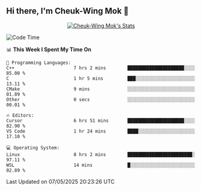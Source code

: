 ## Hi there, I'm Cheuk-Wing Mok 👋

<!--
**mozro0327/mozro0327** is a ✨ _special_ ✨ repository because its `README.md` (this file) appears on your GitHub profile.

Here are some ideas to get you started:

- 🔭 I’m currently working on ...
- 🌱 I’m currently learning ...
- 👯 I’m looking to collaborate on ...
- 🤔 I’m looking for help with ...
- 💬 Ask me about ...
- 📫 How to reach me: ...
- 😄 Pronouns: ...
- ⚡ Fun fact: ...
-->

<p align="center">
  <a href="https://github.com/mozro0327" class="rich-diff-level-one">
    <img src="https://github-readme-stats.vercel.app/api?username=mozro0327&title_color=333&text_color=777" alt="Cheuk-Wing Mok's Stats" >
    <!-- &hide=issues
    <img src="https://github-readme-stats.vercel.app/api?username=mozro0327&hide=issues&title_color=333&text_color=777" alt="Cheuk-Wing Mok's Stats" >
    -->
  </a>
</p>

<!--START_SECTION:waka-->
![Code Time](http://img.shields.io/badge/Code%20Time-3%2C420%20hrs%2050%20mins-blue)

📊 **This Week I Spent My Time On** 

```text
💬 Programming Languages: 
C++                      7 hrs 2 mins        █████████████████████░░░░   85.00 % 
C                        1 hr 5 mins         ███░░░░░░░░░░░░░░░░░░░░░░   13.11 % 
CMake                    9 mins              ░░░░░░░░░░░░░░░░░░░░░░░░░   01.89 % 
Other                    0 secs              ░░░░░░░░░░░░░░░░░░░░░░░░░   00.01 % 

🔥 Editors: 
Cursor                   6 hrs 51 mins       █████████████████████░░░░   82.90 % 
VS Code                  1 hr 24 mins        ████░░░░░░░░░░░░░░░░░░░░░   17.10 % 

💻 Operating System: 
Linux                    8 hrs 2 mins        ████████████████████████░   97.11 % 
WSL                      14 mins             █░░░░░░░░░░░░░░░░░░░░░░░░   02.89 % 
```


 Last Updated on 07/05/2025 20:23:26 UTC
<!--END_SECTION:waka-->
